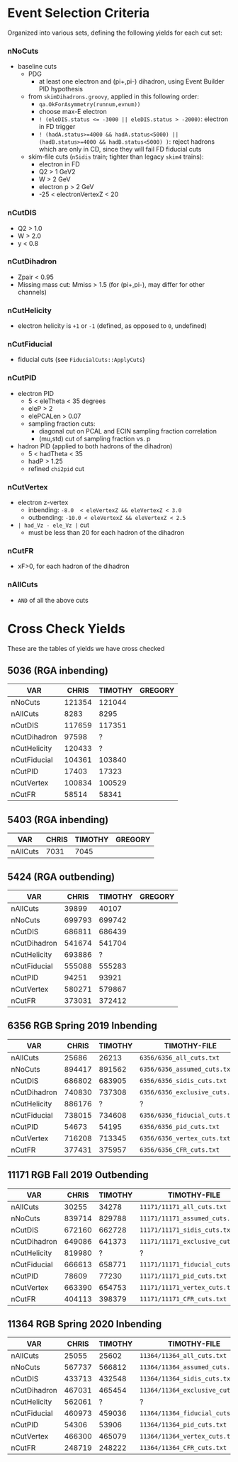 # Event Selection Criteria
Organized into various sets, defining the following yields for each cut set:

### nNoCuts
- baseline cuts
  - PDG
    - at least one electron and (pi+,pi-) dihadron, using Event Builder PID hypothesis
  - from `skimDihadrons.groovy`, applied in this following order:
    - `qa.OkForAsymmetry(runnum,evnum))`
    - choose max-E electron
    - `! (eleDIS.status <= -3000 || eleDIS.status > -2000)`: electron in FD trigger
    - `! (hadA.status>=4000 && hadA.status<5000) || (hadB.status>=4000 && hadB.status<5000) )`: reject hadrons which are only in CD, since they will fail FD fiducial cuts
  - skim-file cuts (`nSidis` train; tighter than legacy `skim4` trains):
    - electron in FD
    - Q2 > 1 GeV2
    - W > 2 GeV
    - electron p > 2 GeV
    - -25 < electronVertexZ < 20

### nCutDIS
- Q2 > 1.0
- W > 2.0
- y < 0.8

### nCutDihadron
- Zpair < 0.95
- Missing mass cut: Mmiss > 1.5 (for (pi+,pi-), may differ for other channels)

### nCutHelicity
- electron helicity is `+1` or `-1` (defined, as opposed to `0`, undefined)

### nCutFiducial
- fiducial cuts (see `FiducialCuts::ApplyCuts`)

### nCutPID
- electron PID
  - 5 < eleTheta < 35 degrees
  - eleP > 2
  - elePCALen > 0.07
  - sampling fraction cuts:
    - diagonal cut on PCAL and ECIN sampling fraction correlation
    - (mu,std) cut of sampling fraction vs. p
- hadron PID (applied to both hadrons of the dihadron)
  - 5 < hadTheta < 35
  - hadP > 1.25
  - refined `chi2pid` cut

### nCutVertex
- electron z-vertex
  - inbending:  `-8.0  < eleVertexZ && eleVertexZ < 3.0`
  - outbending: `-10.0 < eleVertexZ && eleVertexZ < 2.5`
- `| had_Vz - ele_Vz |` cut
  - must be less than 20 for each hadron of the dihadron

### nCutFR
- xF>0, for each hadron of the dihadron

### nAllCuts
- `AND` of all the above cuts


# Cross Check Yields
These are the tables of yields we have cross checked

## 5036 (RGA inbending)
| VAR          | CHRIS  | TIMOTHY | GREGORY |
| ---          | ---    | ---     | ---     |
| nNoCuts      | 121354 | 121044  |         |
| nAllCuts     | 8283   | 8295    |         |
| nCutDIS      | 117659 | 117351  |         |
| nCutDihadron | 97598  | ?       |         |
| nCutHelicity | 120433 | ?       |         |
| nCutFiducial | 104361 | 103840  |         |
| nCutPID      | 17403  | 17323   |         |
| nCutVertex   | 100834 | 100529  |         |
| nCutFR       | 58514  | 58341   |         |

## 5403 (RGA inbending)
| VAR      | CHRIS | TIMOTHY | GREGORY |
| ---      | ---   | ---     | ---     |
| nAllCuts | 7031  | 7045    |         |

## 5424 (RGA outbending)
| VAR          | CHRIS  | TIMOTHY | GREGORY |
| ---          | ---    | ---     | ---     |
| nAllCuts     | 39899  | 40107   |         |
| nNoCuts      | 699793 | 699742  |         |
| nCutDIS      | 686811 | 686439  |         |
| nCutDihadron | 541674 | 541704  |         |
| nCutHelicity | 693886 | ?       |         |
| nCutFiducial | 555088 | 555283  |         |
| nCutPID      | 94251  | 93921   |         |
| nCutVertex   | 580271 | 579867  |         |
| nCutFR       | 373031 | 372412  |         |

## 6356 RGB Spring 2019 Inbending
| VAR          | CHRIS  | TIMOTHY | TIMOTHY-FILE                   |
| ---          | ---    | ---     | ---                            |
| nAllCuts     | 25686  | 26213   | `6356/6356_all_cuts.txt`       |
| nNoCuts      | 894417 | 891562  | `6356/6356_assumed_cuts.txt`   |
| nCutDIS      | 686802 | 683905  | `6356/6356_sidis_cuts.txt`     |
| nCutDihadron | 740830 | 737308  | `6356/6356_exclusive_cuts.txt` |
| nCutHelicity | 886176 | ?       | ?                              |
| nCutFiducial | 738015 | 734608  | `6356/6356_fiducial_cuts.txt`  |
| nCutPID      | 54673  | 54195   | `6356/6356_pid_cuts.txt`       |
| nCutVertex   | 716208 | 713345  | `6356/6356_vertex_cuts.txt`    |
| nCutFR       | 377431 | 375957  | `6356/6356_CFR_cuts.txt`       |

## 11171 RGB Fall 2019 Outbending
| VAR          | CHRIS  | TIMOTHY | TIMOTHY-FILE                     |
| ---          | ---    | ---     | ---                              |
| nAllCuts     | 30255  | 34278   | `11171/11171_all_cuts.txt`       |
| nNoCuts      | 839714 | 829788  | `11171/11171_assumed_cuts.txt`   |
| nCutDIS      | 672160 | 662728  | `11171/11171_sidis_cuts.txt`     |
| nCutDihadron | 649086 | 641373  | `11171/11171_exclusive_cuts.txt` |
| nCutHelicity | 819980 | ?       | ?                                |
| nCutFiducial | 666613 | 658771  | `11171/11171_fiducial_cuts.txt`  |
| nCutPID      | 78609  | 77230   | `11171/11171_pid_cuts.txt`       |
| nCutVertex   | 663390 | 654753  | `11171/11171_vertex_cuts.txt`    |
| nCutFR       | 404113 | 398379  | `11171/11171_CFR_cuts.txt`       |

## 11364 RGB Spring 2020 Inbending
| VAR          | CHRIS  | TIMOTHY | TIMOTHY-FILE                     |
| ---          | ---    | ---     | ---                              |
| nAllCuts     | 25055  | 25602   | `11364/11364_all_cuts.txt`       |
| nNoCuts      | 567737 | 566812  | `11364/11364_assumed_cuts.txt`   |
| nCutDIS      | 433713 | 432548  | `11364/11364_sidis_cuts.txt`     |
| nCutDihadron | 467031 | 465454  | `11364/11364_exclusive_cuts.txt` |
| nCutHelicity | 562061 | ?       | ?                                |
| nCutFiducial | 460973 | 459036  | `11364/11364_fiducial_cuts.txt`  |
| nCutPID      | 54306  | 53906   | `11364/11364_pid_cuts.txt`       |
| nCutVertex   | 466300 | 465079  | `11364/11364_vertex_cuts.txt`    |
| nCutFR       | 248719 | 248222  | `11364/11364_CFR_cuts.txt`       |


